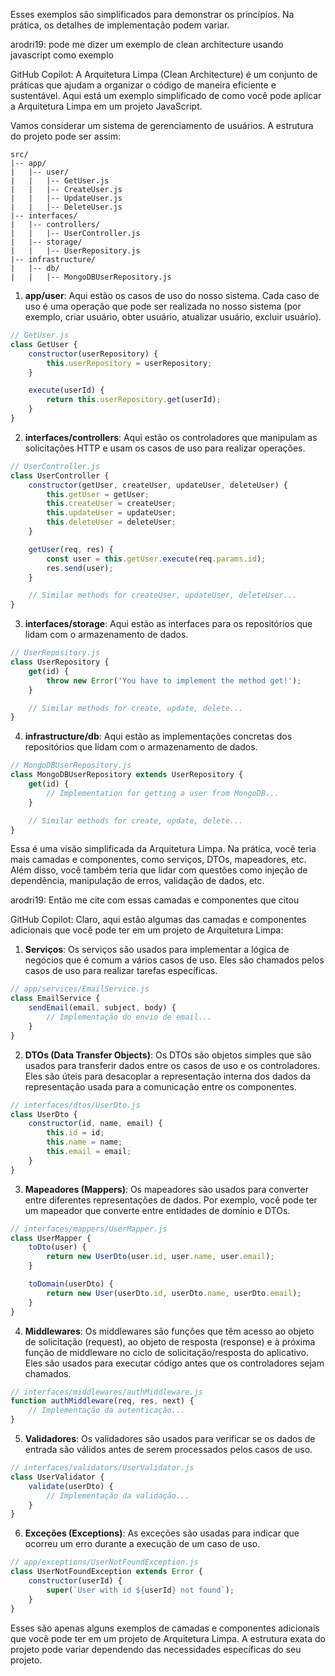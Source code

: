 Esses exemplos são simplificados para demonstrar os princípios. Na prática, os detalhes de implementação podem variar.

arodri19: pode me dizer um exemplo de clean architecture usando javascript como exemplo

GitHub Copilot: A Arquitetura Limpa (Clean Architecture) é um conjunto de práticas que ajudam a organizar o código de maneira eficiente e sustentável. Aqui está um exemplo simplificado de como você pode aplicar a Arquitetura Limpa em um projeto JavaScript.

Vamos considerar um sistema de gerenciamento de usuários. A estrutura do projeto pode ser assim:

```
src/
|-- app/
|   |-- user/
|   |   |-- GetUser.js
|   |   |-- CreateUser.js
|   |   |-- UpdateUser.js
|   |   |-- DeleteUser.js
|-- interfaces/
|   |-- controllers/
|   |   |-- UserController.js
|   |-- storage/
|   |   |-- UserRepository.js
|-- infrastructure/
|   |-- db/
|   |   |-- MongoDBUserRepository.js
```

1. **app/user**: Aqui estão os casos de uso do nosso sistema. Cada caso de uso é uma operação que pode ser realizada no nosso sistema (por exemplo, criar usuário, obter usuário, atualizar usuário, excluir usuário).

```javascript
// GetUser.js
class GetUser {
    constructor(userRepository) {
        this.userRepository = userRepository;
    }

    execute(userId) {
        return this.userRepository.get(userId);
    }
}
```

2. **interfaces/controllers**: Aqui estão os controladores que manipulam as solicitações HTTP e usam os casos de uso para realizar operações.

```javascript
// UserController.js
class UserController {
    constructor(getUser, createUser, updateUser, deleteUser) {
        this.getUser = getUser;
        this.createUser = createUser;
        this.updateUser = updateUser;
        this.deleteUser = deleteUser;
    }

    getUser(req, res) {
        const user = this.getUser.execute(req.params.id);
        res.send(user);
    }

    // Similar methods for createUser, updateUser, deleteUser...
}
```

3. **interfaces/storage**: Aqui estão as interfaces para os repositórios que lidam com o armazenamento de dados.

```javascript
// UserRepository.js
class UserRepository {
    get(id) {
        throw new Error('You have to implement the method get!');
    }

    // Similar methods for create, update, delete...
}
```

4. **infrastructure/db**: Aqui estão as implementações concretas dos repositórios que lidam com o armazenamento de dados.

```javascript
// MongoDBUserRepository.js
class MongoDBUserRepository extends UserRepository {
    get(id) {
        // Implementation for getting a user from MongoDB...
    }

    // Similar methods for create, update, delete...
}
```

Essa é uma visão simplificada da Arquitetura Limpa. Na prática, você teria mais camadas e componentes, como serviços, DTOs, mapeadores, etc. Além disso, você também teria que lidar com questões como injeção de dependência, manipulação de erros, validação de dados, etc.

arodri19: Então me cite com essas camadas e componentes que citou

GitHub Copilot: Claro, aqui estão algumas das camadas e componentes adicionais que você pode ter em um projeto de Arquitetura Limpa:

1. **Serviços**: Os serviços são usados para implementar a lógica de negócios que é comum a vários casos de uso. Eles são chamados pelos casos de uso para realizar tarefas específicas.

```javascript
// app/services/EmailService.js
class EmailService {
    sendEmail(email, subject, body) {
        // Implementação do envio de email...
    }
}
```

2. **DTOs (Data Transfer Objects)**: Os DTOs são objetos simples que são usados para transferir dados entre os casos de uso e os controladores. Eles são úteis para desacoplar a representação interna dos dados da representação usada para a comunicação entre os componentes.

```javascript
// interfaces/dtos/UserDto.js
class UserDto {
    constructor(id, name, email) {
        this.id = id;
        this.name = name;
        this.email = email;
    }
}
```

3. **Mapeadores (Mappers)**: Os mapeadores são usados para converter entre diferentes representações de dados. Por exemplo, você pode ter um mapeador que converte entre entidades de domínio e DTOs.

```javascript
// interfaces/mappers/UserMapper.js
class UserMapper {
    toDto(user) {
        return new UserDto(user.id, user.name, user.email);
    }

    toDomain(userDto) {
        return new User(userDto.id, userDto.name, userDto.email);
    }
}
```

4. **Middlewares**: Os middlewares são funções que têm acesso ao objeto de solicitação (request), ao objeto de resposta (response) e à próxima função de middleware no ciclo de solicitação/resposta do aplicativo. Eles são usados para executar código antes que os controladores sejam chamados.

```javascript
// interfaces/middlewares/authMiddleware.js
function authMiddleware(req, res, next) {
    // Implementação da autenticação...
}
```

5. **Validadores**: Os validadores são usados para verificar se os dados de entrada são válidos antes de serem processados pelos casos de uso.

```javascript
// interfaces/validators/UserValidator.js
class UserValidator {
    validate(userDto) {
        // Implementação da validação...
    }
}
```

6. **Exceções (Exceptions)**: As exceções são usadas para indicar que ocorreu um erro durante a execução de um caso de uso.

```javascript
// app/exceptions/UserNotFoundException.js
class UserNotFoundException extends Error {
    constructor(userId) {
        super(`User with id ${userId} not found`);
    }
}
```

Esses são apenas alguns exemplos de camadas e componentes adicionais que você pode ter em um projeto de Arquitetura Limpa. A estrutura exata do projeto pode variar dependendo das necessidades específicas do seu projeto.